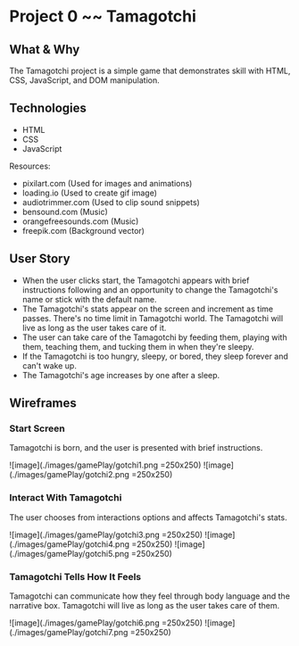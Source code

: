 # Project 0 ~~ Tamagotchi

## What & Why

The Tamagotchi project is a simple game that demonstrates skill with HTML, CSS, JavaScript, and DOM manipulation.

## Technologies

- HTML
- CSS
- JavaScript

Resources:

- pixilart.com (Used for images and animations)
- loading.io (Used to create gif image)
- audiotrimmer.com (Used to clip sound snippets)
- bensound.com (Music)
- orangefreesounds.com (Music)
- freepik.com (Background vector)

## User Story

- When the user clicks start, the Tamagotchi appears with brief instructions following and an opportunity to change the Tamagotchi's name or stick with the default name.
- The Tamagotchi's stats appear on the screen and increment as time passes. There's no time limit in Tamagotchi world. The Tamagotchi will live as long as the user takes care of it.
- The user can take care of the Tamagotchi by feeding them, playing with them, teaching them, and tucking them in when they're sleepy.
- If the Tamagotchi is too hungry, sleepy, or bored, they sleep forever and can't wake up.
- The Tamagotchi's age increases by one after a sleep.

## Wireframes

### Start Screen

Tamagotchi is born, and the user is presented with brief instructions.

![image](./images/gamePlay/gotchi1.png =250x250) ![image](./images/gamePlay/gotchi2.png =250x250)

### Interact With Tamagotchi

The user chooses from interactions options and affects Tamagotchi's stats.

![image](./images/gamePlay/gotchi3.png =250x250)
![image](./images/gamePlay/gotchi4.png =250x250)
![image](./images/gamePlay/gotchi5.png =250x250)

### Tamagotchi Tells How It Feels

Tamagotchi can communicate how they feel through body language and the narrative box. Tamagotchi will live as long as the user takes care of them.

![image](./images/gamePlay/gotchi6.png =250x250)
![image](./images/gamePlay/gotchi7.png =250x250)
